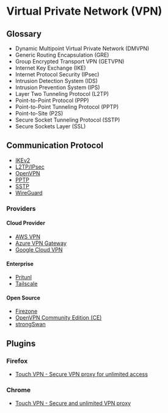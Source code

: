 # Virtual Private Network (VPN)

## Glossary

- Dynamic Multipoint Virtual Private Network (DMVPN)
- Generic Routing Encapsulation (GRE)
- Group Encrypted Transport VPN (GETVPN)
- Internet Key Exchange (IKE)
- Internet Protocol Security (IPsec)
- Intrusion Detection System (IDS)
- Intrusion Prevention System (IPS)
- Layer Two Tunneling Protocol (L2TP)
- Point-to-Point Protocol (PPP)
- Point-to-Point Tunneling Protocol (PPTP)
- Point-to-Site (P2S)
- Secure Socket Tunneling Protocol (SSTP)
- Secure Sockets Layer (SSL)

## Communication Protocol

- [IKEv2](/ikev2.md)
- [L2TP/IPsec](/ipsec.md)
- [OpenVPN](/openvpn/README.md)
- [PPTP](./)
- [SSTP](./)
- [WireGuard](/wireguard.md)

<!--
- [Zerotier](/zerotier.md)
-->

### Providers

#### Cloud Provider

- [AWS VPN](/aws/services/vpn.md)
- [Azure VPN Gateway](/azure/services/vpn-gateway.md)
- [Google Cloud VPN](/gcp/services/vpn.md)

#### Enterprise

- [Pritunl](/pritunl/README.md)
- [Tailscale](https://tailscale.com/)

#### Open Source

- [Firezone](https://github.com/firezone/firezone)
- [OpenVPN Community Edition (CE)](/openvpn/README.md)
- [strongSwan](/strongswan.md)

<!--
- [NetBird](./)
-->

## Plugins

### Firefox

- [Touch VPN - Secure VPN proxy for unlimited access](https://addons.mozilla.org/en-US/firefox/addon/touch-vpn/)

### Chrome

- [Touch VPN - Secure and unlimited VPN proxy](https://chrome.google.com/webstore/detail/touch-vpn-secure-and-unli/bihmplhobchoageeokmgbdihknkjbknd)
